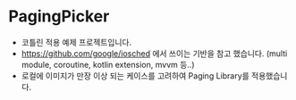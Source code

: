 # PagingPicker

- 코틀린 적용 예제 프로젝트입니다.
- https://github.com/google/iosched 에서 쓰이는 기반을 참고 했습니다. (multi module, coroutine, kotlin extension, mvvm 등..)
- 로컬에 이미지가 만장 이상 되는 케이스를 고려하여 Paging Library를 적용했습니다.
